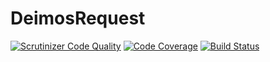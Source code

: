 # DeimosRequest

[![Scrutinizer Code Quality](https://scrutinizer-ci.com/g/REZ1DENT3/DeimosRequest/badges/quality-score.png?b=master)](https://scrutinizer-ci.com/g/REZ1DENT3/DeimosRequest/?branch=master)
[![Code Coverage](https://scrutinizer-ci.com/g/REZ1DENT3/DeimosRequest/badges/coverage.png?b=master)](https://scrutinizer-ci.com/g/REZ1DENT3/DeimosRequest/?branch=master)
[![Build Status](https://scrutinizer-ci.com/g/REZ1DENT3/DeimosRequest/badges/build.png?b=master)](https://scrutinizer-ci.com/g/REZ1DENT3/DeimosRequest/build-status/master)
